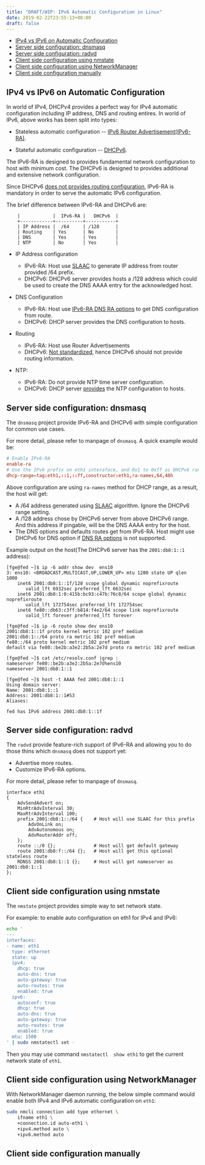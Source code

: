 ```yaml
---
title: "DRAFT/WIP: IPv6 Automatic Configuration in Linux"
date: 2019-02-22T23:55:13+08:00
draft: false
---
```

<!-- vim-markdown-toc GFM -->

* [IPv4 vs IPv6 on Automatic Configuration](#ipv4-vs-ipv6-on-automatic-configuration)
* [Server side configuration: dnsmasq](#server-side-configuration-dnsmasq)
* [Server side configuration: radvd](#server-side-configuration-radvd)
* [Client side configuration using nmstate](#client-side-configuration-using-nmstate)
* [Client side configuration using NetworkManager](#client-side-configuration-using-networkmanager)
* [Client side configuration manually](#client-side-configuration-manually)

<!-- vim-markdown-toc -->

## IPv4 vs IPv6 on Automatic Configuration

In world of IPv4, DHCPv4 provides a perfect way for IPv4 automatic
configuration including IP address, DNS and routing entires.
In world of IPv6, above works has been split into types:

 * Stateless automatic configuration --
   [IPv6 Router Advertisement(IPv6-RA)][rfc-ipv6-ra].

 * Stateful automatic configuration -- [DHCPv6][rfc-dhcpv6].

The IPv6-RA is designed to provides fundamental network configuration to host
with minimum cost.
The DHCPv6 is designed to provides additional and extensive network
configuration.

Since DHCPv6 [does not provides routing configuration][ietf-dhcpv6-route],
IPv6-RA is mandatory in order to serve the automatic IPv6 configuration.

The brief difference between IPv6-RA and DHCPv6 are:
```
    |            |  IPv6-RA |   DHCPv6  |
    +------------+----------+-----------+
    | IP Address |  /64     | /128      |
    | Routing    | Yes      | No        |
    | DNS        | Yes      | Yes       |
    | NTP        | No       | Yes       |
```

 * IP Address configuration
    * IPv6-RA: Host use [SLAAC][rfc-slaac] to generate IP address from
      router provided /64 prefix.
    * DHCPv6: DHCPv6 server provides hosts a /128 address which could be used
      to create the DNS AAAA entry for the acknowledged host.

 * DNS Configuration
    * IPv6-RA: Host use [IPv6-RA DNS RA options][rfc-ipv6-ra-dns] to get DNS
      configuration from route.
    * DHCPv6: DHCP server provides the DNS configuration to hosts.

 * Routing
    * IPv6-RA: Host use Router Advertisements
    * DHCPv6: [Not standardized][ietf-dhcpv6-route], hence DHCPv6 should not
      provide routing information.

 * NTP:
    * IPv6-RA: Do not provide NTP time server configuration.
    * DHCPv6: DHCP server [provides][rfc-dhcpv6-ntp] the NTP configuration to
      hosts.

## Server side configuration: dnsmasq

The `dnsmasq` project provide IPv6-RA and DHCPv6 with simple configuration for
common use cases.

For more detail, please refer to manpage of `dnsmasq`.
A quick example would be:

```conf
# Enable IPv6-RA
enable-ra
# Use the IPv6 prefix on eth1 interaface, and 0x1 to 0xff as DHCPv6 range.
dhcp-range=tag:eth1,::1,::ff,constructor:eth1,ra-names,64,48h
```

Above configuration are using `ra-names` method for DHCP range, as a result,
the host will get:
 * A /64 address generated using [SLAAC][rfc-slaac] algorithm. Ignore the
   DHCPv6 range setting.
 * A /128 address chose by DHCPv6 server from above DHCPv6 range.
   And this address if pingable, will be the DNS AAAA entry for the host.
 * The DNS options and defaults routes get from IPv6-RA.
   Host might use DHCPv6 for DNS option if [DNS RA options][rfc-ipv6-ra-dns]
   is not supported.

Example output on the host(The DHCPv6 server has the `2001:db8:1::1` address):
```
[fge@fed ~]$ ip -6 addr show dev  ens10
3: ens10: <BROADCAST,MULTICAST,UP,LOWER_UP> mtu 1280 state UP qlen 1000
    inet6 2001:db8:1::1f/128 scope global dynamic noprefixroute
       valid_lft 6932sec preferred_lft 6632sec
    inet6 2001:db8:1:0:415b:bc93:c47b:76c8/64 scope global dynamic noprefixroute
       valid_lft 172754sec preferred_lft 172754sec
    inet6 fe80::db63:c3ff:b814:f4e2/64 scope link noprefixroute
       valid_lft forever preferred_lft forever

[fge@fed ~]$ ip -6 route show dev ens10
2001:db8:1::1f proto kernel metric 102 pref medium
2001:db8:1::/64 proto ra metric 102 pref medium
fe80::/64 proto kernel metric 102 pref medium
default via fe80::be2b:a3e2:2b5a:2e7d proto ra metric 102 pref medium

[fge@fed ~]$ cat /etc/resolv.conf |grep :
nameserver fe80::be2b:a3e2:2b5a:2e7d%ens10
nameserver 2001:db8:1::1

[fge@fed ~]$ host -t AAAA fed 2001:db8:1::1
Using domain server:
Name: 2001:db8:1::1
Address: 2001:db8:1::1#53
Aliases:

fed has IPv6 address 2001:db8:1::1f
```

## Server side configuration: radvd

The `radvd` provide feature-rich support of IPv6-RA and allowing you to do
those thins which `dnsmasq` does not support yet:

 * Advertise more routes.
 * Customize IPv6-RA options.

For more detail, please refer to manpage of `dnsmasq`.

```
interface eth1
{
    AdvSendAdvert on;
    MinRtrAdvInterval 30;
    MaxRtrAdvInterval 100;
    prefix 2001:db8:1::/64 {    # Host will use SLAAC for this prefix
        AdvOnLink on;
        AdvAutonomous on;
        AdvRouterAddr off;
    };
    route ::/0 {};              # Host will get default gateway
    route 2001:db8:f::/64 {};   # Host will get this optional stateless route
    RDNSS 2001:db8:1::1 {};     # Host will get nameserver as 2001:db8:1::1
};
```

## Client side configuration using nmstate

The `nmstate` project provides simple way to set network state.

For example: to enable auto configuration on eth1 for IPv4 and IPv6:

```bash
echo '
---
interfaces:
- name: eth1
  type: ethernet
  state: up
  ipv4:
    dhcp: true
    auto-dns: true
    auto-gateway: true
    auto-routes: true
    enabled: true
  ipv6:
    autoconf: true
    dhcp: true
    auto-dns: true
    auto-gateway: true
    auto-routes: true
    enabled: true
  mtu: 1500
' | sudo nmstatectl set -
```

Then you may use command `nmstatectl  show eth1` to get the current network
state of `eth1`.

## Client side configuration using NetworkManager

With NetworkManager daemon running, the below simple command would enable both
IPv4 and IPv6 automatic configuration on `eth1`:

```bash
sudo nmcli connection add type ethernet \
    ifname eth1 \
    +connection.id auto-eth1 \
    +ipv4.method auto \
    +ipv6.method auto
```

## Client side configuration manually

[rfc-ipv6-ra]: https://tools.ietf.org/html/rfc4861
[rfc-dhcpv6]: https://tools.ietf.org/html/rfc8415
[rfc-ipv6-ra-dns]: https://tools.ietf.org/html/rfc8106
[rfc-slaac]: https://tools.ietf.org/html/rfc4862
[rfc-dhcpv6-ntp]: https://tools.ietf.org/html/rfc5908
[ietf-dhcpv6-route]: https://datatracker.ietf.org/doc/draft-ietf-mif-dhcpv6-route-option/
